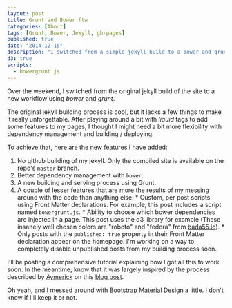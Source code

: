 ```yaml
---
layout: post
title: Grunt and Bower ftw
categories: [About]
tags: [Grunt, Bower, Jekyll, gh-pages]
published: true
date: "2014-12-15"
description: "I switched from a simple jekyll build to a bower and grunt workflow"
d3: true
scripts:
  - bowergrunt.js
---
```


<p class="message">Over the weekend, I switched from the original jekyll build of the site to a new workflow using <em>bower</em> and <em>grunt</em>.</p>

The original jekyll building process is cool, but it lacks a few things to make it really unforgettable. After playing around a bit with *liquid* tags to add some features to my pages, I thought I might need a bit more flexibility with dependency management and building / deploying.

To achieve that, here are the new features I have added:

  1. No github building of my jekyll. Only the compiled site is available on the repo's `master` branch.
  1. Better dependency management with `bower`.
  1. A new building and serving process using Grunt.
  1. A couple of lesser features that are more the results of my messing around with the code than anything else:
    * Custom, per post scripts using Front Matter declarations. For example, this post includes a script named `bowergrunt.js`.
    * Ability to choose which bower dependencies are injected in a page. This post uses the <span data-d3="1">d3</span> <span data-d3="2">library</span> for example (These insanely well chosen colors are "roboto" and "fedora" from [bada55.io](bada55.io)).
    * Only posts with the `published: true` property in their Front Matter declaration appear on the homepage. I'm working on a way to completely disable unpublished posts from my building process soon.


I'll be posting a comprehensive tutorial explaining how I got all this to work soon. In the meantime, know that it was largely inspired by the process described by [Aymerick](www.aymerick.com) on this [blog post](http://www.aymerick.com/2014/07/22/jekyll-github-pages-bower-bootstrap.html).

Oh yeah, and I messed around with [Bootstrap Material Design](http://fezvrasta.github.io/bootstrap-material-design/) a little. I don't know if I'll keep it or not.